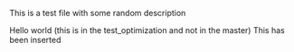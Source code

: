This is a test file with some random description 

Hello world (this is in the test_optimization and not in the master)
This has been inserted 
